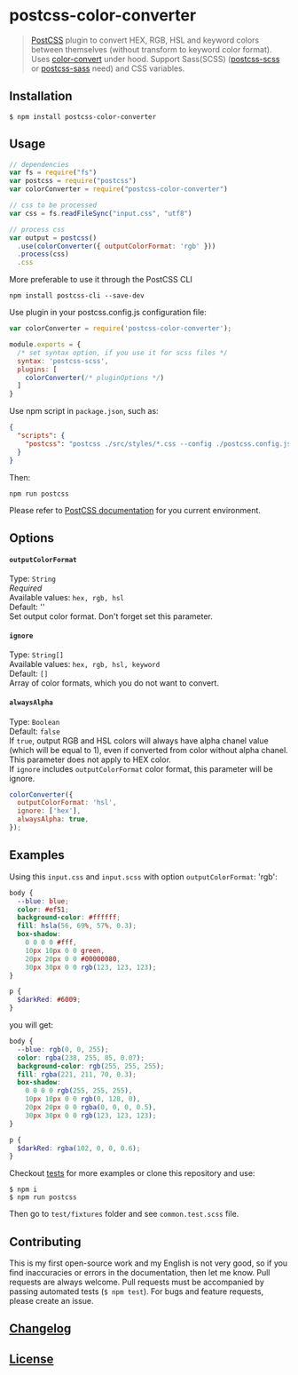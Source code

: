 # postcss-color-converter

> [PostCSS](https://github.com/postcss/postcss) plugin to convert HEX, RGB, HSL and keyword colors between themselves (without transform to keyword color format). Uses [color-convert](https://www.npmjs.com/package/color-convert) under hood. Support Sass(SCSS) ([postcss-scss](https://www.npmjs.com/package/postcss-scss) or [postcss-sass](https://www.npmjs.com/package/postcss-sass) need) and CSS variables.

## Installation
```console
$ npm install postcss-color-converter
```
## Usage

```js
// dependencies
var fs = require("fs")
var postcss = require("postcss")
var colorConverter = require("postcss-color-converter")

// css to be processed
var css = fs.readFileSync("input.css", "utf8")

// process css
var output = postcss()
  .use(colorConverter({ outputColorFormat: 'rgb' }))
  .process(css)
  .css
```

More preferable to use it through the PostCSS CLI
```console
npm install postcss-cli --save-dev
```
Use plugin in your postcss.config.js configuration file:
```js
var colorConverter = require('postcss-color-converter');

module.exports = {
  /* set syntax option, if you use it for scss files */
  syntax: 'postcss-scss',
  plugins: [
    colorConverter(/* pluginOptions */)
  ]
}
```
Use npm script in `package.json`, such as:
```json
{
  "scripts": {
    "postcss": "postcss ./src/styles/*.css --config ./postcss.config.js -r"
  }
}
```
Then:
```console
npm run postcss
```

Please refer to [PostCSS documentation](https://github.com/postcss/postcss#usage) for you current environment.

## Options

#### `outputColorFormat`
Type: `String`<br>
_Required_<br>
Available values: `hex, rgb, hsl`<br>
Default: ''<br>
Set output color format. Don't forget set this parameter.

#### `ignore`
Type: `String[]`<br>
Available values: `hex, rgb, hsl, keyword`<br>
Default: `[]`<br>
Array of color formats, which you do not want to convert.

#### `alwaysAlpha`
Type: `Boolean`<br>
Default: `false`<br>
If `true`, output RGB and HSL colors will always have alpha chanel value (which will be equal to 1), even if converted from color without alpha chanel. This parameter does not apply to HEX color.<br>
If `ignore` includes `outputColorFormat` color format, this parameter will be ignore.

```js
colorConverter({
  outputColorFormat: 'hsl',
  ignore: ['hex'],
  alwaysAlpha: true,
});
```

## Examples

Using this `input.css` and `input.scss` with option `outputColorFormat`: 'rgb':

```css
body {
  --blue: blue;
  color: #ef51;
  background-color: #ffffff;
  fill: hsla(56, 69%, 57%, 0.3);
  box-shadow:
    0 0 0 0 #fff,
    10px 10px 0 0 green,
    20px 20px 0 0 #00000080,
    30px 30px 0 0 rgb(123, 123, 123);
}
```
```scss
p {
  $darkRed: #6009;
}
```

you will get:

```css
body {
  --blue: rgb(0, 0, 255);
  color: rgba(238, 255, 85, 0.07);
  background-color: rgb(255, 255, 255);
  fill: rgba(221, 211, 70, 0.3);
  box-shadow:
    0 0 0 0 rgb(255, 255, 255),
    10px 10px 0 0 rgb(0, 128, 0),
    20px 20px 0 0 rgba(0, 0, 0, 0.5),
    30px 30px 0 0 rgb(123, 123, 123);
}
```

```scss
p {
  $darkRed: rgba(102, 0, 0, 0.6);
}
```

Checkout [tests](test) for more examples or clone this repository and use:

```console
$ npm i
$ npm run postcss
```

Then go to `test/fixtures` folder and see `common.test.scss` file.

## Contributing

This is my first open-source work and my English is not very good, so if you find inaccuracies or errors in the documentation, then let me know.
Pull requests are always welcome. Pull requests must be accompanied by passing automated tests (`$ npm test`). For bugs and feature requests, please create an issue.


## [Changelog](CHANGELOG.md)

## [License](LICENSE)
